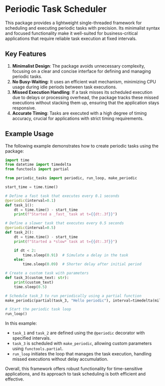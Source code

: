 
# Periodic Task Scheduler

This package provides a lightweight single-threaded framework for scheduling and executing periodic tasks with precision. Its minimalist syntax and focused functionality make it well-suited for business-critical applications that require reliable task execution at fixed intervals.

## Key Features
1. **Minimalist Design**: The package avoids unnecessary complexity, focusing on a clear and concise interface for defining and managing periodic tasks.
2. **No Busy-Waiting**: It uses an efficient wait mechanism, minimizing CPU usage during idle periods between task executions.
3. **Missed Execution Handling**: If a task misses its scheduled execution due to delays or processing overhead, the package tracks these missed executions without stacking them up, ensuring that the application stays responsive.
4. **Accurate Timing**: Tasks are executed with a high degree of timing accuracy, crucial for applications with strict timing requirements.

## Example Usage
The following example demonstrates how to create periodic tasks using the package:

```python
import time
from datetime import timedelta
from functools import partial

from periodic_tasks import periodic, run_loop, make_periodic

start_time = time.time()

# Define a fast task that executes every 0.1 seconds
@periodic(interval=0.1)
def task_1():
    dt = time.time() - start_time
    print(f"Started a _fast_ task at t={{dt:.3f}}")

# Define a slower task that executes every 0.5 seconds
@periodic(interval=0.5)
def task_2():
    dt = time.time() - start_time
    print(f"Started a *slow* task at t={{dt:.3f}}")

    if dt < 2:
        time.sleep(0.91)  # Simulate a delay in the task
    else:
        time.sleep(0.09)  # Shorter delay after initial period

# Create a custom task with parameters
def task_3(custom_text: str):
    print(custom_text)
    time.sleep(0.5)

# Schedule task_3 to run periodically using a partial function
make_periodic(partial(task_3, "Hello periodic"), interval=timedelta(milliseconds=100))

# Start the periodic task loop
run_loop()
```

In this example:
- `task_1` and `task_2` are defined using the `@periodic` decorator with specified intervals.
- `task_3` is scheduled with `make_periodic`, allowing custom parameters using `functools.partial`.
- `run_loop` initiates the loop that manages the task execution, handling missed executions without delay accumulation.

Overall, this framework offers robust functionality for time-sensitive applications, and its approach to task scheduling is both efficient and effective.

